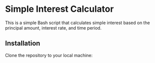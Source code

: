 # Simple Interest Calculator

This is a simple Bash script that calculates simple interest based on the principal amount, interest rate, and time period.

## Installation

Clone the repository to your local machine:

